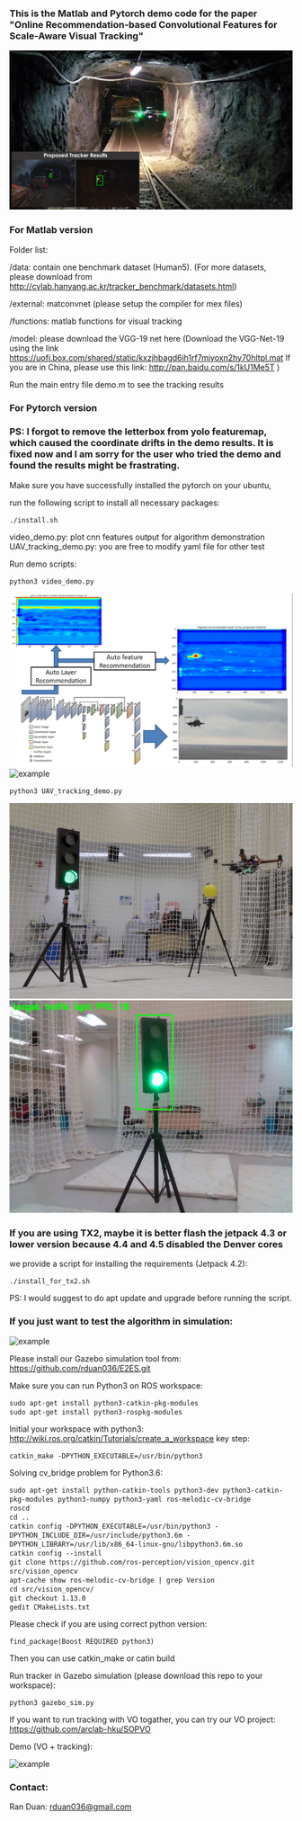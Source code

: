 ### This is the Matlab and Pytorch demo code for the paper "Online Recommendation-based Convolutional Features for Scale-Aware Visual Tracking"

[![Presentation Video](others/video.png)](https://youtu.be/peLZow-4aUM)

### For Matlab version

Folder list:

/data: contain one benchmark dataset (Human5). (For more datasets, please download from http://cvlab.hanyang.ac.kr/tracker_benchmark/datasets.html)

/external: matconvnet (please setup the compiler for mex files)

/functions: matlab functions for visual tracking

/model: please download the VGG-19 net here
(Download the VGG-Net-19 using the link https://uofi.box.com/shared/static/kxzjhbagd6ih1rf7mjyoxn2hy70hltpl.mat
If you are in China, please use this link: http://pan.baidu.com/s/1kU1Me5T )

Run the main entry file demo.m to see the tracking results


### For Pytorch version

### PS: I forgot to remove the letterbox from yolo featuremap, which caused the coordinate drifts in the demo results. It is fixed now and I am sorry for the user who tried the demo and found the results might be frastrating.

Make sure you have successfully installed the pytorch on your ubuntu,

run the following script to install all necessary packages:

````
./install.sh
````

video_demo.py: plot cnn features output for algorithm demonstration
UAV_tracking_demo.py: you are free to modify yaml file for other test

Run demo scripts:
````
python3 video_demo.py
````

![example](others/example.png)
![example](others/example.gif)


````
python3 UAV_tracking_demo.py
````

![drone](others/drone.png)
![onboard view](others/onboard_view.jpg)

### If you are using TX2, maybe it is better flash the jetpack 4.3 or lower version because 4.4 and 4.5 disabled the Denver cores

we provide a script for installing the requirements (Jetpack 4.2):

````
./install_for_tx2.sh
````

PS: I would suggest to do apt update and upgrade before running the script.

### If you just want to test the algorithm in simulation:

![example](others/tracking_in_sim.gif)

Please install our Gazebo simulation tool from: https://github.com/rduan036/E2ES.git

Make sure you can run Python3 on ROS workspace:
````
sudo apt-get install python3-catkin-pkg-modules
sudo apt-get install python3-rospkg-modules
````
Initial your workspace with python3: http://wiki.ros.org/catkin/Tutorials/create_a_workspace
key step:
````
catkin_make -DPYTHON_EXECUTABLE=/usr/bin/python3
````

Solving cv_bridge problem for Python3.6:
````
sudo apt-get install python-catkin-tools python3-dev python3-catkin-pkg-modules python3-numpy python3-yaml ros-melodic-cv-bridge
roscd
cd ..
catkin config -DPYTHON_EXECUTABLE=/usr/bin/python3 -DPYTHON_INCLUDE_DIR=/usr/include/python3.6m -DPYTHON_LIBRARY=/usr/lib/x86_64-linux-gnu/libpython3.6m.so
catkin config --install
git clone https://github.com/ros-perception/vision_opencv.git src/vision_opencv
apt-cache show ros-melodic-cv-bridge | grep Version
cd src/vision_opencv/
git checkout 1.13.0
gedit CMakeLists.txt

````
Please check if you are using correct python version:
````
find_package(Boost REQUIRED python3)
````
Then you can use catkin_make or catin build


Run tracker in Gazebo simulation (please download this repo to your workspace):
````
python3 gazebo_sim.py
````

If you want to run tracking with VO togather, you can try our VO project: https://github.com/arclab-hku/SOPVO

Demo (VO + tracking): 

![example](others/vo_tracking_demo.gif)

### Contact:
Ran Duan: 	rduan036@gmail.com
